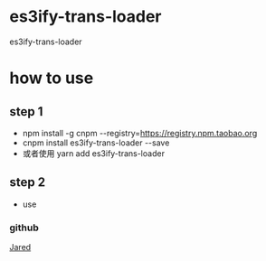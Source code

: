 # es3ify-trans-loader
es3ify-trans-loader

# how to use
## step 1
- npm install -g cnpm --registry=https://registry.npm.taobao.org
- cnpm install es3ify-trans-loader --save
- 或者使用 yarn add es3ify-trans-loader

## step 2

- use


### github
[Jared](https://github.com/aisriver/es3ify-trans-loader.git)